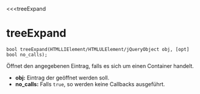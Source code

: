 ﻿<<<treeExpand

# treeExpand

```fnpreview
bool treeExpand(HTMLLIElement/HTMLULElement/jQueryObject obj, [opt] bool no_calls);
```
Öffnet den angegebenen Eintrag, falls es sich um einen Container handelt.

* **obj:**
  Eintrag der geöffnet werden soll.
* **no_calls:**
  Falls ```true```, so werden keine Callbacks ausgeführt.